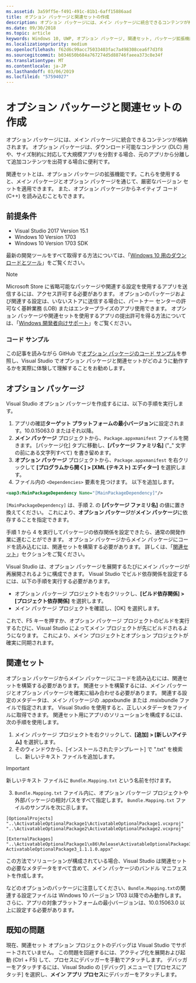 ```yaml
---
ms.assetid: 3a59ff5e-f491-491c-81b1-6aff15886aad
title: オプション パッケージと関連セットの作成
description: オプション パッケージには、メイン パッケージに統合できるコンテンツが格納されます。 オプション パッケージは、ダウンロード可能なコンテンツ (DLC) 用や、サイズ制約に対応して大規模アプリを分割する場合、元のアプリから分離して追加コンテンツを出荷する場合に便利です。
ms.date: 09/30/2018
ms.topic: article
keywords: Windows 10, UWP, オプション パッケージ, 関連セット, パッケージ拡張機能, Visual Studio
ms.localizationpriority: medium
ms.openlocfilehash: f62d6c99acc75033403fac7a498308cea6f7d3f8
ms.sourcegitcommit: b034650b684a767274d5d88746faeea373c8e34f
ms.translationtype: MT
ms.contentlocale: ja-JP
ms.lasthandoff: 03/06/2019
ms.locfileid: "57594027"
---
```

# <a name="optional-packages-and-related-set-authoring"></a>オプション パッケージと関連セットの作成
オプション パッケージには、メイン パッケージに統合できるコンテンツが格納されます。 オプション パッケージは、ダウンロード可能なコンテンツ (DLC) 用や、サイズ制約に対応して大規模アプリを分割する場合、元のアプリから分離して追加コンテンツを出荷する場合に便利です。

関連セットとは、オプション パッケージの拡張機能です。これらを使用すると、メイン パッケージとオプション パッケージを通じて、厳密なバージョン セットを適用できます。 また、オプション パッケージからネイティブ コード (C++) を読み込むこともできます。 

## <a name="prerequisites"></a>前提条件

- Visual Studio 2017 Version 15.1
- Windows 10 Version 1703
- Windows 10 Version 1703 SDK

最新の開発ツールをすべて取得する方法については、「[Windows 10 用のダウンロードとツール](https://developer.microsoft.com/windows/downloads)」をご覧ください。

> [!NOTE]
> Microsoft Store に省略可能なパッケージや関連する設定を使用するアプリを送信するには、アクセス許可する必要があります。 オプションのパッケージおよび関連する設定は、いないストアに送信する場合に、パートナー センターの許可なく基幹業務 (LOB) またはエンタープライズのアプリ使用できます。 オプション パッケージや関連セットを使用するアプリの提出許可を得る方法については、「[Windows 開発者向けサポート](https://developer.microsoft.com/windows/support)」をご覧ください。

### <a name="code-sample"></a>コード サンプル
この記事を読みながら GitHub で[オプション パッケージのコード サンプル](https://github.com/AppInstaller/OptionalPackageSample)を参照し、Visual Studio でオプション パッケージと関連セットがどのように動作するかを実際に体験して理解することをお勧めします。

## <a name="optional-packages"></a>オプション パッケージ
Visual Studio オプション パッケージを作成するには、以下の手順を実行します。
1. アプリの確認**ターゲット プラットフォームの最小バージョン**に設定されます。10.0.15063.0 またはそれ以降。
2. **メイン パッケージ** プロジェクトから、`Package.appxmanifest` ファイルを開きます。 [パッケージ化] タブに移動し、**[パッケージ ファミリ名]** ("_" 文字の前にある文字列すべて) を書き留めます。
3. **オプション パッケージ** プロジェクトから、`Package.appxmanifest` を右クリックして **[プログラムから開く] > [XML (テキスト) エディター]** を選択します。
4. ファイル内の `<Dependencies>` 要素を見つけます。 以下を追加します。

```XML
<uap3:MainPackageDependency Name="[MainPackageDependency]"/>
```

`[MainPackageDependency]` は、手順 2. の **[パッケージ ファミリ名]** の値に置き換えてください。 これにより、**オプション パッケージ**が**メイン パッケージ**に依存することを指定できます。

手順 1 から 4 を実行してパッケージの依存関係を設定できたら、通常の開発作業に進むことができます。 オプション パッケージからメイン パッケージにコードを読み込むには、関連セットを構築する必要があります。 詳しくは、「[関連セット](#related_sets)」セクションをご覧ください。

Visual Studio は、オプション パッケージを展開するたびにメイン パッケージが再展開されるように構成できます。 Visual Studio でビルド依存関係を設定するには、以下の手順を実行する必要があります。

- オプション パッケージ プロジェクトを右クリックし、**[ビルド依存関係] > [プロジェクト依存関係]** を選択します。
- メイン パッケージ プロジェクトを確認し、[OK] を選択します。 

これで、F5 キーを押すか、オプション パッケージ プロジェクトのビルドを実行するたびに、Visual Studio によってメイン プロジェクトが先にビルドされるようになります。 これにより、メイン プロジェクトとオプション プロジェクトが確実に同期されます。

## 関連セット<a name="related_sets"></a>

オプション パッケージからメイン パッケージにコードを読み込むには、関連セットを構築する必要があります。 関連セットを構築するには、メイン パッケージとオプション パッケージを確実に組み合わせる必要があります。 関連する設定のメタデータは、メイン パッケージの .appxbundle または .msixbundle ファイルで指定されます。 Visual Studio を使用すると、正しいメタデータをファイルに取得できます。 関連セット用にアプリのソリューションを構成するには、次の手順を使用します。

1. メイン パッケージ プロジェクトを右クリックして、**[追加] > [新しいアイテム]** を選択します。
2. そのウィンドウから、[インストールされたテンプレート] で ".txt" を検索し、新しいテキスト ファイルを追加します。
> [!IMPORTANT]
> 新しいテキスト ファイルに `Bundle.Mapping.txt` という名前を付けます。

3. `Bundle.Mapping.txt` ファイル内に、オプション パッケージ プロジェクトや外部パッケージの相対パスをすべて指定します。 `Bundle.Mapping.txt` ファイルのサンプルを次に示します。

```syntax
[OptionalProjects]
"..\ActivatableOptionalPackage1\ActivatableOptionalPackage1.vcxproj"
"..\ActivatableOptionalPackage2\ActivatableOptionalPackage2.vcxproj"

[ExternalPackages]
"..\ActivatableOptionalPackage1\x86\Release\ActivatableOptionalPackage3_1.1.1.0\ ActivatableOptionalPackage3_1.1.1.0.appx"
```

この方法でソリューションが構成されている場合、Visual Studio は関連セットの必要なメタデータをすべて含めて、メイン パッケージのバンドル マニフェストを作成します。 

などのオプションのパッケージに注意してください、`Bundle.Mapping.txt`の関連する設定ファイルは Windows 10 バージョン 1703 以降でのみ動作します。 さらに、アプリの対象プラットフォームの最小バージョンは、10.0.15063.0 以上に設定する必要があります。

## 既知の問題<a name="known_issues"></a>

現在、関連セット オプション プロジェクトのデバッグは Visual Studio でサポートされていません。 この問題を回避するには、アクティブ化を展開および起動 (Ctrl + F5) して、プロセスにデバッガーを手動でアタッチします。 デバッガーをアタッチするには、Visual Studio の [デバッグ] メニューで [プロセスにアタッチ] を選択し、**メイン アプリ プロセス**にデバッガーをアタッチします。